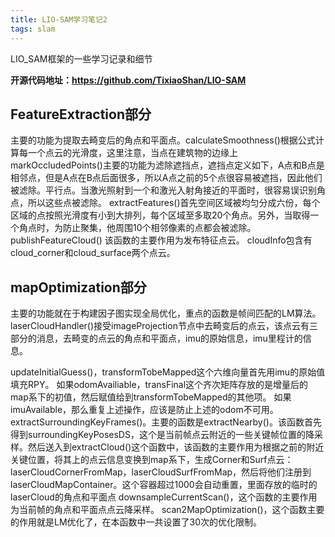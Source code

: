 ```yaml
---
title: LIO-SAM学习笔记2
tags: slam
---
```


LIO_SAM框架的一些学习记录和细节

<!--more-->
**开源代码地址：https://github.com/TixiaoShan/LIO-SAM**

## FeatureExtraction部分
主要的功能为提取去畸变后的角点和平面点。calculateSmoothness()根据公式计算每一个点云的光滑度，这里注意，当点在建筑物的边缘上
markOccludedPoints()主要的功能为滤除遮挡点，遮挡点定义如下，A点和B点是相邻点，但是A点在B点后面很多，所以A点之前的5个点很容易被遮挡，因此他们被滤除。平行点。当激光照射到一个和激光入射角接近的平面时，很容易误识别角点，所以这些点被滤除。
extractFeatures()首先空间区域被均匀分成六份，每个区域的点按照光滑度有小到大排列，每个区域至多取20个角点。另外，当取得一个角点时，为防止聚集，他周围10个相邻像素的点都会被滤除。
publishFeatureCloud() 该函数的主要作用为发布特征点云。
cloudInfo包含有cloud_corner和cloud_surface两个点云。

## mapOptimization部分
主要的功能就在于构建因子图实现全局优化，重点的函数是帧间匹配的LM算法。laserCloudHandler()接受imageProjection节点中去畸变后的点云，该点云有三部分的消息，去畸变的点云的角点和平面点，imu的原始信息，imu里程计的信息。

updateInitialGuess()，transformTobeMapped这个六维向量首先用imu的原始值填充RPY。
如果odomAvailiable，transFinal这个齐次矩阵存放的是增量后的map系下的初值，然后赋值给到transformTobeMapped的其他项。
如果imuAvailable，那么重复上述操作，应该是防止上述的odom不可用。
extractSurroundingKeyFrames()。主要的函数是extractNearby()。该函数首先得到surroundingKeyPosesDS，这个是当前帧点云附近的一些关键帧位置的降采样。然后送入到extractCloud()这个函数中，该函数的主要作用为根据之前的附近关键位置，将其上的点云信息变换到map系下，生成Corner和Surf点云：laserCloudCornerFromMap，laserCloudSurfFromMap，然后将他们注册到laserCloudMapContainer。这个容器超过1000会自动重置，里面存放的临时的laserCloud的角点和平面点
downsampleCurrentScan()，这个函数的主要作用为当前帧的角点和平面点点云降采样。
scan2MapOptimization()，这个函数主要的作用就是LM优化了，在本函数中一共设置了30次的优化限制。

